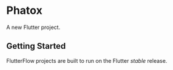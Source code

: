 # Phatox

A new Flutter project.

## Getting Started

FlutterFlow projects are built to run on the Flutter _stable_ release.
